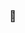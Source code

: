 ### 👋

<!--
**simon-cmyk/simon-cmyk** is a ✨ _special_ ✨ repository because its `README.md` (this file) appears on your GitHub profile.

Here are some ideas to get you started:

- 🔭 I’m currently working on a master in Cybernetics (autonomous systems)
- 📫 How to reach me: simon.ler@outlook.com
- :bowtie:
-->
